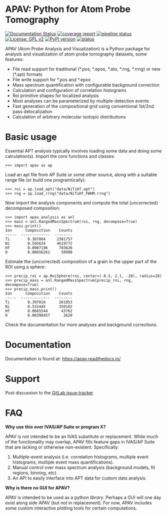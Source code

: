 # APAV: Python for Atom Probe Tomography
[![Documentation Status](https://readthedocs.org/projects/apav/badge/?version=latest)](https://apav.readthedocs.io/en/latest/?badge=latest)
[![coverage report](https://gitlab.com/jesseds/apav/badges/master/coverage.svg)](https://gitlab.com/jesseds/apav/commits/master)
[![pipeline status](https://gitlab.com/jesseds/apav/badges/master/pipeline.svg)](https://gitlab.com/jesseds/apav/-/commits/master)
[![License: GPL v2](https://img.shields.io/badge/License-GPL_v2-blue.svg)](https://www.gnu.org/licenses/old-licenses/gpl-2.0.en.html)
[![PyPI version](https://badge.fury.io/py/apav.svg)](https://badge.fury.io/py/apav)
[![status](https://joss.theoj.org/papers/ee06a37a09339a80f36b0a1ddeba6b27/status.svg)](https://joss.theoj.org/papers/ee06a37a09339a80f36b0a1ddeba6b27)

[//]: # ([![Conda]&#40;https://img.shields.io/conda/v/conda-forge/apav&#41;]&#40;&#41;)

APAV (Atom Probe Analysis and Visualization) is a Python package for analysis and
visualization of atom probe tomography datasets, some features:

* File read support for traditional (\*.pos, \*.epos, \*.ato, \*.rng, \*.rrng) or new (\*.apt) formats
* File write support for \*.pos and \*.epos
* Mass spectrum quantification with configurable background correction
* Calculation and configuration of correlation histograms
* Roi primitive shapes for localized analysis
* Most analyses can be parameterized by multiple-detection events
* Fast generation of the compositional grid using conventional 1st/2nd pass delocalization
* Calculation of arbitrary molecular isotopic distributions

# Basic usage
Essential APT analysis typically involves loading some data and doing some calculation(s). Import the core functions and classes:

    >>> import apav as ap

Load an apt file from AP Suite or some other source, along with a suitable range file (or build one programtically):

    >>> roi = ap.load_apt("data/NiTiHf.apt")
    >>> rng = ap.load_rrng("data/NiTiHf_FWHM.rrng")

Now import the analysis components and compute the total (uncorrected) decomposed composition:

    >>> import apav.analysis as anl
    >>> mass = anl.RangedMassSpectrum(roi, rng, decompose=True)
    >>> mass.print()
    Ion      Composition    Counts
    -----  -------------  --------
    Ti        0.307084     2381757
    Ni        0.595634     4619772
    Hf        0.0907196     703626
    O         0.00656261     50900

Estimate the (uncorrected) composition of a grain in the upper part of the ROI using a sphere:

    >>> precip_roi = ap.RoiSphere(roi, center=(-8.5, 2.1, -20), radius=20)
    >>> precip_mass = anl.RangedMassSpectrum(precip_roi, rng, decompose=True)
    >>> precip_mass.print()
    Ion      Composition    Counts
    -----  -------------  --------
    Ti        0.397016      261053
    Ni        0.532445      350102
    Hf        0.0665544      43762
    O         0.00398457      2620

Check the documentation for more analyses and background corrections.

# Documentation
Documentation is found at: https://apav.readthedocs.io/

# Support
Post discussion to the [GitLab issue tracker](https://gitlab.com/jesseds/apav/-/issues)

# FAQ
**Why use this over IVAS/AP Suite or program X?**

APAV is not intended to be an IVAS substitute or replacement. While much of the 
functionality may overlap, APAV fills feature gaps in IVAS/AP Suite that are lacking or otherwise non-existent.
Specifically:
1. Multiple-event analysis (i.e. correlation histograms, multiple event histograms, multiple event mass quantifications).
2. Manual control over mass spectrum analysis (background models, fit regions, binning, etc).
3. An API to easily interface into APT data for custom data analysis.

**Why is there no GUI for APAV?**

APAV is intended to be used as a python *library*. Perhaps a GUI will one day exist along side APAV (but not in replacement). For now, APAV includes
some custom interactive plotting tools for certain computations.



